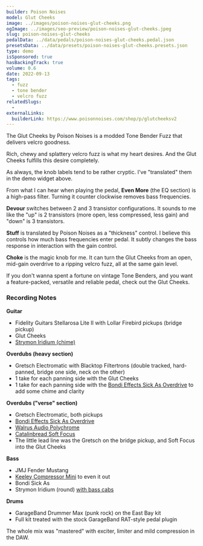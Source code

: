 ```yaml
---
builder: Poison Noises
model: Glut Cheeks
image: ../images/poison-noises-glut-cheeks.png
ogImage: ../images/seo-preview/poison-noises-glut-cheeks.jpeg
slug: poison-noises-glut-cheeks
pedalData: ../data/pedals/poison-noises-glut-cheeks.pedal.json
presetsData: ../data/presets/poison-noises-glut-cheeks.presets.json
type: demo
isSponsored: true
hasBackingTrack: true
volume: 0.6
date: 2022-09-13
tags:
  - fuzz
  - tone bender
  - velcro fuzz
relatedSlugs:
  -
externalLinks:
  builderLink: https://www.poisonnoises.com/shop/p/glutcheeksv2
---
```


The Glut Cheeks by Poison Noises is a modded Tone Bender Fuzz that delivers velcro goodness.

Rich, chewy and splattery velcro fuzz is what my heart desires. And the Glut Cheeks fulfills this desire completely.

As always, the knob labels tend to be rather cryptic. I've "translated" them in the demo widget above.

From what I can hear when playing the pedal, **Even More** (the EQ section) is a high-pass filter. Turning it counter clockwise removes bass frequencies.

**Devour** switches between 2 and 3 transistor configurations. It sounds to me like the "up" is 2 transistors (more open, less compressed, less gain) and "down" is 3 transistors.

**Stuff** is translated by Poison Noises as a "thickness" control. I believe this controls how much bass frequencies enter pedal. It subtly changes the bass response in interaction with the gain control.

**Choke** is the magic knob for me. It can turn the Glut Cheeks from an open, mid-gain overdrive to a ripping velcro fuzz, all at the same gain level.

If you don't wanna spent a fortune on vintage Tone Benders, and you want a feature-packed, versatile and reliable pedal, check out the Glut Cheeks.

### Recording Notes

**Guitar**

- Fidelity Guitars Stellarosa Lite II with Lollar Firebird pickups (bridge pickup)
- Glut Cheeks
- [Strymon Iridium (chime)](/demos/strymon-iridium)

**Overdubs (heavy section)**

- Gretsch Electromatic with Blacktop Filtertrons (double tracked, hard-panned, bridge one side, neck on the other)
- 1 take for each panning side with the Glut Cheeks
- 1 take for each panning side with the [Bondi Effects Sick As Overdrive](/demos/bondi-effects-sick-as-mkiii) to add some chime and clarity

**Overdubs ("verse" section)**

- Gretsch Electromatic, both pickups
- [Bondi Effects Sick As Overdrive](/demos/bondi-effects-sick-as-mkiii)
- [Walrus Audio Polychrome](/demos/walrus-audio-polychrome)
- [Catalinbread Soft Focus](/demos/catalinbread-soft-focus)
- The little lead line was the Gretsch on the bridge pickup, and Soft Focus into the Glut Cheeks

**Bass**

- JMJ Fender Mustang
- [Keeley Compressor Mini](/demos/keeley-electronics-compressor-mini) to even it out
- Bondi Sick As
- Strymon Iridium (round) [with bass cabs](/posts/strymon-iridium-bass-ownhammer-ir/)

**Drums**

- GarageBand Drummer Max (punk rock) on the East Bay kit
- Full kit treated with the stock GarageBand RAT-style pedal plugin

The whole mix was "mastered" with exciter, limiter and mild compression in the DAW.
